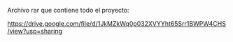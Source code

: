Archivo rar que contiene todo el proyecto: 

https://drive.google.com/file/d/1JkMZkWq0p032XVYYht65Srr1BWPW4CHS/view?usp=sharing 
